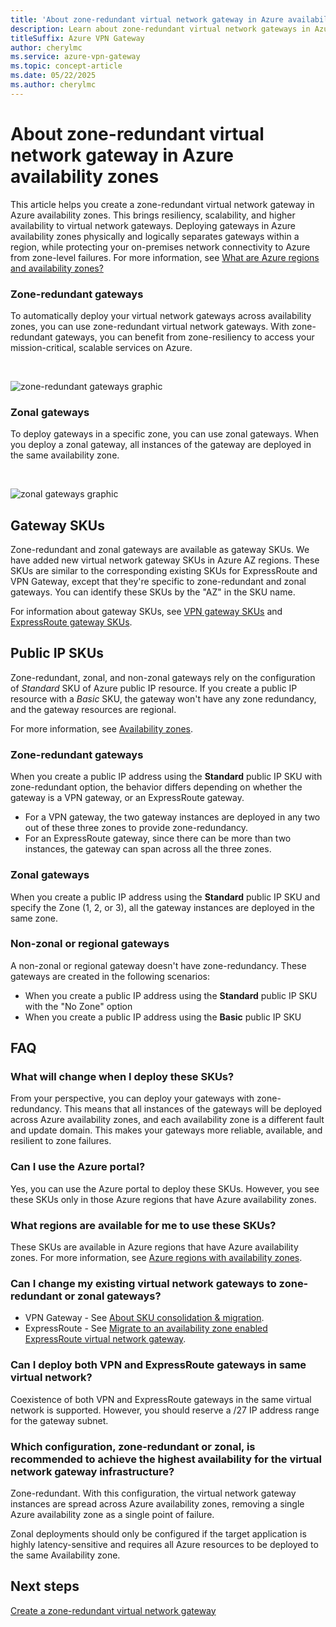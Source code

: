 ```yaml
---
title: 'About zone-redundant virtual network gateway in Azure availability zones'
description: Learn about zone-redundant virtual network gateways in Azure availability zones.
titleSuffix: Azure VPN Gateway
author: cherylmc
ms.service: azure-vpn-gateway
ms.topic: concept-article
ms.date: 05/22/2025
ms.author: cherylmc 
---
```

# About zone-redundant virtual network gateway in Azure availability zones

This article helps you create a zone-redundant virtual network gateway in Azure availability zones. This brings resiliency, scalability, and higher availability to virtual network gateways. Deploying gateways in Azure availability zones physically and logically separates gateways within a region, while protecting your on-premises network connectivity to Azure from zone-level failures. For more information, see [What are Azure regions and availability zones?](../reliability/availability-zones-overview.md)

### <a name="zrgw"></a>Zone-redundant gateways

To automatically deploy your virtual network gateways across availability zones, you can use zone-redundant virtual network gateways. With zone-redundant gateways, you can benefit from zone-resiliency to access your mission-critical, scalable services on Azure.

<br>

![zone-redundant gateways graphic](./media/create-zone-redundant-vnet-gateway/zonered.png)

### <a name="zgw"></a>Zonal gateways

To deploy gateways in a specific zone, you can use zonal gateways. When you deploy a zonal gateway, all instances of the gateway are deployed in the same availability zone.

<br>

![zonal gateways graphic](./media/create-zone-redundant-vnet-gateway/zonal.png)

## <a name="gwskus"></a>Gateway SKUs

Zone-redundant and zonal gateways are available as gateway SKUs. We have added new virtual network gateway SKUs in Azure AZ regions. These SKUs are similar to the corresponding existing SKUs for ExpressRoute and VPN Gateway, except that they're specific to zone-redundant and zonal gateways. You can identify these SKUs by the "AZ" in the SKU name.

For information about gateway SKUs, see [VPN gateway SKUs](vpn-gateway-about-vpngateways.md#gwsku) and [ExpressRoute gateway SKUs](../expressroute/expressroute-about-virtual-network-gateways.md#gwsku).

## <a name="pipskus"></a>Public IP SKUs

Zone-redundant, zonal, and non-zonal gateways rely on the configuration of *Standard* SKU of Azure public IP resource. If you create a public IP resource with a *Basic* SKU, the gateway won't have any zone redundancy, and the gateway resources are regional.

For more information, see [Availability zones](../virtual-network/ip-services/public-ip-addresses.md#availability-zone).

### <a name="pipzrg"></a>Zone-redundant gateways

When you create a public IP address using the **Standard** public IP SKU with zone-redundant option, the behavior differs depending on whether the gateway is a VPN gateway, or an ExpressRoute gateway.

* For a VPN gateway, the two gateway instances are deployed in any two out of these three zones to provide zone-redundancy.
* For an ExpressRoute gateway, since there can be more than two instances, the gateway can span across all the three zones.

### <a name="pipzg"></a>Zonal gateways

When you create a public IP address using the **Standard** public IP SKU and specify the Zone (1, 2, or 3), all the gateway instances are deployed in the same zone.

### <a name="piprg"></a>Non-zonal or regional gateways

A non-zonal or regional gateway doesn't have zone-redundancy. These gateways are created in the following scenarios:

* When you create a public IP address using the **Standard** public IP SKU with the "No Zone" option
* When you create a public IP address using the **Basic** public IP SKU

## <a name="faq"></a>FAQ

### What will change when I deploy these SKUs?

From your perspective, you can deploy your gateways with zone-redundancy. This means that all instances of the gateways will be deployed across Azure availability zones, and each availability zone is a different fault and update domain. This makes your gateways more reliable, available, and resilient to zone failures.

### Can I use the Azure portal?

Yes, you can use the Azure portal to deploy these SKUs. However, you see these SKUs only in those Azure regions that have Azure availability zones.

### What regions are available for me to use these SKUs?

These SKUs are available in Azure regions that have Azure availability zones. For more information, see [Azure regions with availability zones](../reliability/availability-zones-region-support.md).

### Can I change my existing virtual network gateways to zone-redundant or zonal gateways?

* VPN Gateway - See [About SKU consolidation & migration](gateway-sku-consolidation.md).
* ExpressRoute - See [Migrate to an availability zone enabled ExpressRoute virtual network gateway](../expressroute/gateway-migration.md).

### Can I deploy both VPN and ExpressRoute gateways in same virtual network?

Coexistence of both VPN and ExpressRoute gateways in the same virtual network is supported. However, you should reserve a /27 IP address range for the gateway subnet.

### Which configuration, zone-redundant or zonal, is recommended to achieve the highest availability for the virtual network gateway infrastructure?

Zone-redundant. With this configuration, the virtual network gateway instances are spread across Azure availability zones, removing a single Azure availability zone as a single point of failure.

Zonal deployments should only be configured if the target application is highly latency-sensitive and requires all Azure resources to be deployed to the same Availability zone.

## Next steps

[Create a zone-redundant virtual network gateway](create-zone-redundant-vnet-gateway.md)
